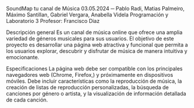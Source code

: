 SoundMap tu canal de Música 
03.05.2024
─
Pablo Radi, Matias Palmeiro, Máximo Santillan, Gabriel Vergara, Anabella Videla
Programación y Laboratorio  3
Profesor: Francisco Diaz

Descripción general
Es un canal de música online que ofrece una amplia variedad de géneros musicales para sus usuarios. El objetivo de este proyecto es desarrollar una página web atractiva y funcional que permita a los usuarios explorar, descubrir y disfrutar de música de manera intuitiva y emocionante.

Especificaciones
La página web debe ser compatible con los principales navegadores web (Chrome, Firefox,) y próximamente en dispositivos móviles. Debe incluir características como la reproducción de música, la creación de listas de reproducción personalizadas, la búsqueda de canciones por género o artista, y la visualización de información detallada de cada canción.
